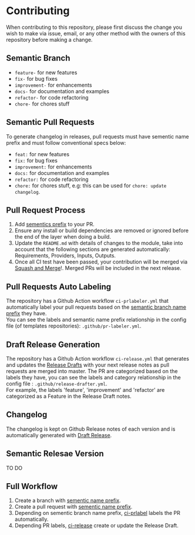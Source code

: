 # Contributing

When contributing to this repository, please first discuss the change you wish to make via issue,
email, or any other method with the owners of this repository before making a change.

## Semantic Branch

- `feature-` for new features
- `fix-` for bug fixes
- `improvement-` for enhancements
- `docs-` for documentation and examples
- `refactor-` for code refactoring
- `chore-` for chores stuff

## Semantic Pull Requests

To generate changelog in releases, pull requests must have sementic name prefix and must follow conventional specs below:

- `feat:` for new features
- `fix:` for bug fixes
- `improvement:` for enhancements
- `docs:` for documentation and examples
- `refactor:` for code refactoring
- `chore:` for chores stuff, e.g: this can be used for `chore: update changelog`.

## Pull Request Process

1.  Add [sementics prefix](#semantic-pull-requests) to your PR.
2.  Ensure any install or build dependencies are removed or ignored before the end of the layer when doing a build.
3.  Update the `README.md` with details of changes to the module, take into account that the following sections are generated automatically: Requirements, Providers, Inputs, Outputs.
4.  Once all CI test have been passed, your contribution will be merged via [Squash and Merge](https://docs.github.com/en/github/collaborating-with-issues-and-pull-requests/about-pull-request-merges#squash-and-merge-your-pull-request-commits)!. Merged PRs will be included in the next release.

## Pull Requests Auto Labeling

The repository has a Github Action workflow `ci-prlabeler.yml` that automatically label your pull requests based on the [semantic branch name prefix](#semantic-branch) they have.  
You can see the labels and semantic name prefix relationship in the config file (of templates repositories): `.github/pr-labeler.yml`.

## Draft Release Generation

The repository has a Github Action workflow `ci-release.yml` that generates and updates the [Release Drafts](https://github.com/release-drafter/release-drafter) with your next release notes as pull requests are merged into master. The PR are categorized based on the labels they have, you can see the labels and category relationship in the config file : `.github/release-drafter.yml`.  
For example, the labels 'feature', 'improvement' and 'refactor' are categorized as a Feature in the Release Draft notes.

## Changelog

The changelog is kept on Github Release notes of each version and is automatically generated with [Draft Release](#draft-release-generation).

## Semantic Relesae Version

TO DO

## Full Workflow

1.  Create a branch with [sementic name prefix](#semantic-branch).
2.  Create a pull request with [sementic name prefix](#semantic-pull-requests).
3.  Depending on sementic branch name prefix, [ci-prlabel](#pull-requests-auto-labeling) labels the PR automatically.
4.  Depending PR labels, [ci-release](#draft-release-generation) create or update the Release Draft.
